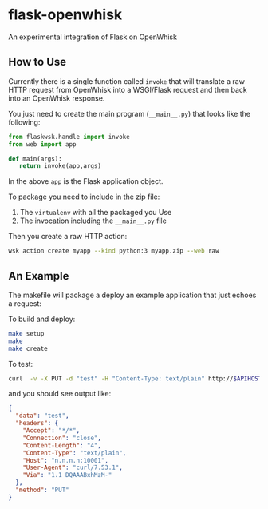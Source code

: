 # flask-openwhisk

An experimental integration of Flask on OpenWhisk

## How to Use

Currently there is a single function called `invoke` that will translate a raw
HTTP request from OpenWhisk into a WSGI/Flask request and then back into an
OpenWhisk response.

You just need to create the main program (`__main__.py`) that looks like the
following:

```python
from flaskwsk.handle import invoke
from web import app

def main(args):
   return invoke(app,args)
```

In the above `app` is the Flask application object.

To package you need to include in the zip file:

 1. The `virtualenv` with all the packaged you Use
 2. The invocation including the `__main__.py` file

Then you create a raw HTTP action:

```bash
wsk action create myapp --kind python:3 myapp.zip --web raw
```

## An Example

The makefile will package a deploy an example application that just echoes a
request:

To build and deploy:

```bash
make setup
make
make create
```

To test:

```bash
curl  -v -X PUT -d "test" -H "Content-Type: text/plain" http://$APIHOST/api/v1/web/flask/echo
```

and you should see output like:

```json
{
  "data": "test",
  "headers": {
    "Accept": "*/*",
    "Connection": "close",
    "Content-Length": "4",
    "Content-Type": "text/plain",
    "Host": "n.n.n.n:10001",
    "User-Agent": "curl/7.53.1",
    "Via": "1.1 DQAAABxhMzM-"
  },
  "method": "PUT"
}
```
